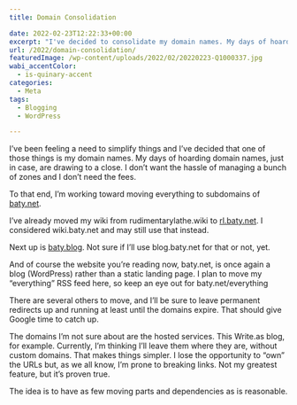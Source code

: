 ```yaml
---
title: Domain Consolidation

date: 2022-02-23T12:22:33+00:00
excerpt: "I've decided to consolidate my domain names. My days of hoarding domains, either for different sites or just in case, are drawing to a close."
url: /2022/domain-consolidation/
featuredImage: /wp-content/uploads/2022/02/20220223-Q1000337.jpg
wabi_accentColor:
  - is-quinary-accent
categories:
  - Meta
tags:
  - Blogging
  - WordPress

---
```

I&#8217;ve been feeling a need to simplify things and I&#8217;ve decided that one of those things is my domain names. My days of hoarding domain names, just in case, are drawing to a close. I don&#8217;t want the hassle of managing a bunch of zones and I don&#8217;t need the fees.



To that end, I&#8217;m working toward moving everything to subdomains of [baty.net][1].



I&#8217;ve already moved my wiki from rudimentarylathe.wiki to [rl.baty.net][2]. I considered wiki.baty.net and may still use that instead.



Next up is [baty.blog][3]. Not sure if I&#8217;ll use blog.baty.net for that or not, yet.



And of course the website you&#8217;re reading now, baty.net, is once again a blog (WordPress) rather than a static landing page. I plan to move my &#8220;everything&#8221; RSS feed here, so keep an eye out for baty.net/everything



There are several others to move, and I&#8217;ll be sure to leave permanent redirects up and running at least until the domains expire. That should give Google time to catch up.



The domains I&#8217;m not sure about are the hosted services. This Write.as blog, for example. Currently, I&#8217;m thinking I&#8217;ll leave them where they are, without custom domains. That makes things simpler. I lose the opportunity to “own” the URLs but, as we all know, I&#8217;m prone to breaking links. Not my greatest feature, but it&#8217;s proven true.

The idea is to have as few moving parts and dependencies as is reasonable.

 [1]: https://baty.net/
 [2]: https://rl.baty.net/
 [3]: https://baty.blog/